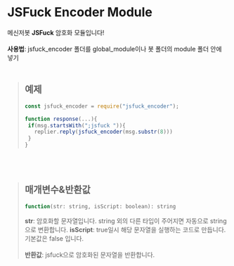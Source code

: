 # JSFuck Encoder Module
메신저봇 **JSFuck** 암호화 모듈입니다!
<br></br>
**사용법**: jsfuck_encoder 폴더를 global_module이나 봇 폴더의 module 폴더 안에 넣기
<br></br>
>## 예제
>```javascript
>const jsfuck_encoder = require("jsfuck_encoder");
>
>function response(...){
>  if(msg.startsWith(";jsfuck ")){
>    replier.reply(jsfuck_encoder(msg.substr(8)))
>  }
>}
>```
<br></br>
>## 매개변수&반환값
>```javascript
>function(str: string, isScript: boolean): string
>```
>**str**: 암호화할 문자열입니다. string 외의 다른 타입이 주어지면 자동으로 string으로 변환합니다.
>**isScript**: true일시 해당 문자열을 실행하는 코드로 만듭니다. 기본값은 false 입니다.
><br></br>
>**반환값**: jsfuck으로 암호화된 문자열을 반환합니다.
